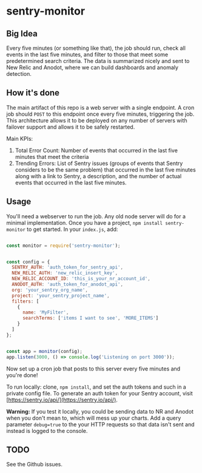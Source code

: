 # sentry-monitor

## Big Idea

Every five minutes (or something like that), the job should run, check all events in the last five minutes, and filter to those that meet 
some predetermined search criteria. The data is summarized nicely and sent to New Relic and Anodot, where we can build dashboards
and anomaly detection.

## How it's done

The main artifact of this repo is a web server with a single endpoint. A cron job should `POST` to this endpoint
once every five minutes, triggering the job. This architecture allows it to be deployed on any number of servers with failover 
support and allows it to be safely restarted.

Main KPIs: 

1. Total Error Count: Number of events that occurred in the last five minutes that meet the criteria
1. Trending Errors: List of Sentry issues (groups of events that Sentry considers to be the same problem) that occurred in the last five minutes
along with a link to Sentry, a description, and the number of actual events that occurred in the last five minutes.  

## Usage

You'll need a webserver to run the job. Any old node server will do for a minimal implementation. 
Once you have a project, `npm install sentry-monitor` to get started. In your `index.js`, add:

```js

const monitor = require('sentry-monitor');


const config = {
  SENTRY_AUTH: 'auth_token_for_sentry_api',
  NEW_RELIC_AUTH: 'new_relic_insert_key',
  NEW_RELIC_ACCOUNT_ID: 'this_is_your_nr_account_id',
  ANODOT_AUTH: 'auth_token_for_anodot_api',
  org: 'your_sentry_org_name',
  project: 'your_sentry_project_name',
  filters: [
    {
      name: 'MyFilter',
      searchTerms: ['items I want to see', 'MORE_ITEMS']
    }
  ]
};


const app = monitor(config);
app.listen(3000, () => console.log('Listening on port 3000'));


```

Now set up a cron job that posts to this server every five minutes and you're done! 

To run locally: clone, `npm install`, and set the auth tokens and such in a private config file. 
To generate an auth token for your Sentry account, visit [https://sentry.io/api/](https://sentry.io/api/). 

**Warning:** If you test it locally, you could be sending data to NR and Anodot when you don't mean to, which will mess up 
your charts. Add a query parameter `debug=true` to the your HTTP requests so that data isn't sent and instead is logged to the console.

 
## TODO

See the Github issues.